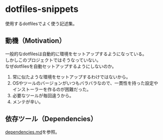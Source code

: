 # dotfiles-snippets

使用するdotfilesでよく使う記述集。

## 動機（Motivation）
一般的なdotfilesは自動的に環境をセットアップするようになっている。  
しかしこのプロジェクトではそうなっていない。  
なぜdotfilesを自動セットアップするようにしないのか。  
1. 常に似たような環境をセットアップするわけではないから。
2. OSやツールのバージョンがいつもバラバラなので、一貫性を持った設定やインストーラーを作るのが困難だった。
3. 必要なツールが毎回違うから。
4. メンテが辛い。

## 依存ツール（Dependencies）
[dependencies.md](dependencies.md)を参照。


